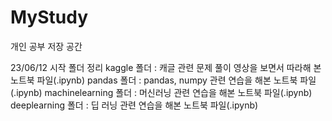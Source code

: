 # MyStudy
개인 공부 저장 공간

23/06/12 시작 폴더 정리
kaggle 폴더 : 캐글 관련 문제 풀이 영상을 보면서 따라해 본 노트북 파일(.ipynb)
pandas 폴더 : pandas, numpy 관련 연습을 해본 노트북 파일(.ipynb)
machinelearning 폴더 : 머신러닝 관련 연습을 해본 노트북 파일(.ipynb)
deeplearning 폴더 : 딥 러닝 관련 연습을 해본 노트북 파일(.ipynb)
